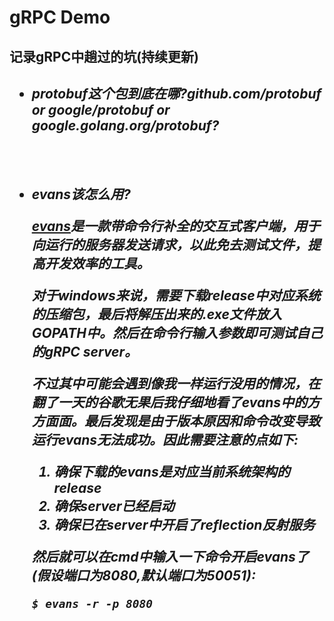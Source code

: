 # gRPC Demo

<h2>记录gRPC中趟过的坑(持续更新)

- <h5>protobuf这个包到底在哪?github.com/protobuf or google/protobuf or google.golang.org/protobuf?

  ​    

- <h5>evans该怎么用?
  
  [evans](https://github.com/ktr0731/evans)是一款带命令行补全的交互式客户端，用于向运行的服务器发送请求，以此免去测试文件，提高开发效率的工具。
  

  对于windows来说，需要下载release中对应系统的压缩包，最后将解压出来的.exe文件放入GOPATH中。然后在命令行输入参数即可测试自己的gRPC server。

  不过其中可能会遇到像我一样运行没用的情况，在翻了一天的谷歌无果后我仔细地看了evans中的方方面面。最后发现是由于版本原因和命令改变导致运行evans无法成功。因此需要注意的点如下:
  
  1. 确保下载的evans是对应当前系统架构的release
  2. 确保server已经启动
  3. 确保已在server中开启了reflection反射服务

  然后就可以在cmd中输入一下命令开启evans了(假设端口为8080,默认端口为50051):
  
  `$ evans -r -p 8080`

